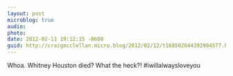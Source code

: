 ```yaml
---
layout: post
microblog: true
audio: 
photo: 
date: 2012-02-11 19:12:15 -0600
guid: http://craigmcclellan.micro.blog/2012/02/12/t168502644392984577.html
---
```

Whoa. Whitney Houston died? What the heck?! #iwillalwaysloveyou
